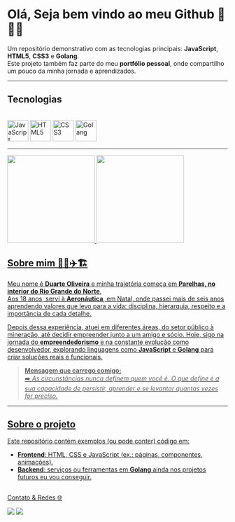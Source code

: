 # Olá, Seja bem vindo ao meu Github 🔨🤖🔧

Um repositório demonstrativo com as tecnologias principais: **JavaScript**, **HTML5**, **CSS3** e **Golang**.  
Este projeto também faz parte do meu **portfólio pessoal**, onde compartilho um pouco da minha jornada e aprendizados.


---

## Tecnologias

<div style="display: inline_block"><br>
  <img alt="JavaScript" width="48" src="https://cdn.jsdelivr.net/gh/devicons/devicon/icons/javascript/javascript-original.svg" />
  <img alt="HTML5" width="48" src="https://cdn.jsdelivr.net/gh/devicons/devicon/icons/html5/html5-original.svg" />
  <img alt="CSS3" width="48" src="https://cdn.jsdelivr.net/gh/devicons/devicon/icons/css3/css3-original.svg" />
  <img alt="Golang" width="48" src="https://cdn.jsdelivr.net/gh/devicons/devicon/icons/go/go-original.svg" />
</div>

---

<div>
  <a href="https://github.com/etraudbits">
    <img height="200em" src="https://github-readme-stats.vercel.app/api?username=EtraudBits&show_icons=true&theme=dark&include_all_commits=true&count_private=true" />
    <img height="200em" src="https://github-readme-stats.vercel.app/api/top-langs/?username=EtraudBits&theme=dark&layout=compact"/>
        
</div>

## Sobre mim 👨‍💻✈️🏗️

Meu nome é **Duarte Oliveira** e minha trajetória começa em **Parelhas, no interior do Rio Grande do Norte**.  
Aos 18 anos, servi à **Aeronáutica**, em Natal, onde passei mais de seis anos aprendendo valores que levo para a vida: disciplina, hierarquia, respeito e a importância de cada detalhe.  

Depois dessa experiência, atuei em diferentes áreas, do setor público à mineração, até decidir empreender junto a um amigo e sócio. Hoje, sigo na jornada do **empreendedorismo** e na constante evolução como desenvolvedor, explorando linguagens como **JavaScript** e **Golang** para criar soluções reais e funcionais.  

> **Mensagem que carrego comigo:**  
> ➡️ *As circunstâncias nunca definem quem você é. O que define é a sua capacidade de persistir, aprender e se levantar quantas vezes for preciso.*

---

## Sobre o projeto

Este repositório contém exemplos (ou pode conter) código em:
- **Frontend**: HTML, CSS e JavaScript (ex.: páginas, componentes, animações).
- **Backend**: serviços ou ferramentas em **Golang** ainda nos projetos futuros eu vou conseguir.

##

Contato & Redes 🌐

<div> 
  <a href = "mailto:du84arte@gmail.com"><img src="https://img.shields.io/badge/-Gmail-%23333?style=for-the-badge&logo=gmail&logoColor=white" target="_blank"></a>
  <a href="https://www.linkedin.com/in/duarte84oliveira" target="_blank"><img src="https://img.shields.io/badge/-LinkedIn-%230077B5?style=for-the-badge&logo=linkedin&logoColor=white" target="_blank"></a> 
  
</div>

